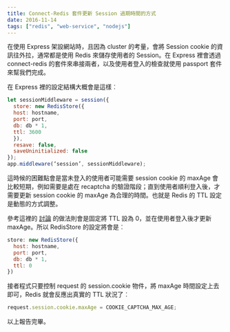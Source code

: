 ```yaml
---
title: Connect-Redis 套件更新 Session 過期時間的方式
date: 2016-11-14
tags: ["redis", "web-service", "nodejs"]
---
```


在使用 Express 架設網站時，且因為 cluster 的考量，會將 Session cookie 的資訊往外拉，通常都是使用 Redis 來儲存使用者的 Session。在 Express 裡會透過 connect-redis 的套件來串接兩者，以及使用者登入的檢查就使用 passport 套件來幫我們完成。

在 Express 裡的設定結構大概會是這樣︰

```javascript
let sessionMiddleware = session({
  store: new RedisStore({
  host: hostname,
  port: port,
  db: db * 1,
  ttl: 3600
  }),
  resave: false,
  saveUninitialized: false
});
app.middleware(‘session’, sessionMiddleware);
```

這時候的困難點會是當未登入的使用者可能需要 session cookie 的 maxAge 會比較短期，例如需要是處在 recaptcha 的驗證階段；直到使用者順利登入後，才需要更新 session cookie 的 maxAge 為合理的時間。也就是 Redis 的 TTL 設定是動態的方式調整。

參考這裡的 [討論](https://github.com/tj/connect-redis/issues/92) 的做法則會是固定將 TTL 設為 0，並在使用者登入後才更新 maxAge。所以 RedisStore 的設定將會是︰

```javascript
store: new RedisStore({
  host: hostname,
  port: port,
  db: db * 1,
  ttl: 0
})
```

接者程式只要控制 request 的 session.cookie 物件，將 maxAge 時間設定上去即可，Redis 就會反應出真實的 TTL 狀況了︰

```javascript
request.session.cookie.maxAge = COOKIE_CAPTCHA_MAX_AGE;
```

以上報告完畢。
